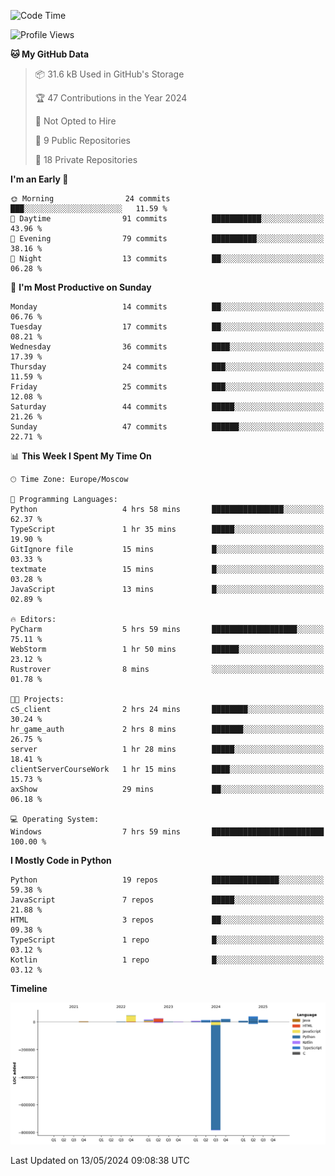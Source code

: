 <!--START_SECTION:waka-->
![Code Time](http://img.shields.io/badge/Code%20Time-324%20hrs%2027%20mins-blue)

![Profile Views](http://img.shields.io/badge/Profile%20Views-0-blue)

**🐱 My GitHub Data** 

> 📦 31.6 kB Used in GitHub's Storage 
 > 
> 🏆 47 Contributions in the Year 2024
 > 
> 🚫 Not Opted to Hire
 > 
> 📜 9 Public Repositories 
 > 
> 🔑 18 Private Repositories 
 > 
**I'm an Early 🐤** 

```text
🌞 Morning                24 commits          ███░░░░░░░░░░░░░░░░░░░░░░   11.59 % 
🌆 Daytime                91 commits          ███████████░░░░░░░░░░░░░░   43.96 % 
🌃 Evening                79 commits          ██████████░░░░░░░░░░░░░░░   38.16 % 
🌙 Night                  13 commits          ██░░░░░░░░░░░░░░░░░░░░░░░   06.28 % 
```
📅 **I'm Most Productive on Sunday** 

```text
Monday                   14 commits          ██░░░░░░░░░░░░░░░░░░░░░░░   06.76 % 
Tuesday                  17 commits          ██░░░░░░░░░░░░░░░░░░░░░░░   08.21 % 
Wednesday                36 commits          ████░░░░░░░░░░░░░░░░░░░░░   17.39 % 
Thursday                 24 commits          ███░░░░░░░░░░░░░░░░░░░░░░   11.59 % 
Friday                   25 commits          ███░░░░░░░░░░░░░░░░░░░░░░   12.08 % 
Saturday                 44 commits          █████░░░░░░░░░░░░░░░░░░░░   21.26 % 
Sunday                   47 commits          ██████░░░░░░░░░░░░░░░░░░░   22.71 % 
```


📊 **This Week I Spent My Time On** 

```text
🕑︎ Time Zone: Europe/Moscow

💬 Programming Languages: 
Python                   4 hrs 58 mins       ████████████████░░░░░░░░░   62.37 % 
TypeScript               1 hr 35 mins        █████░░░░░░░░░░░░░░░░░░░░   19.90 % 
GitIgnore file           15 mins             █░░░░░░░░░░░░░░░░░░░░░░░░   03.33 % 
textmate                 15 mins             █░░░░░░░░░░░░░░░░░░░░░░░░   03.28 % 
JavaScript               13 mins             █░░░░░░░░░░░░░░░░░░░░░░░░   02.89 % 

🔥 Editors: 
PyCharm                  5 hrs 59 mins       ███████████████████░░░░░░   75.11 % 
WebStorm                 1 hr 50 mins        ██████░░░░░░░░░░░░░░░░░░░   23.12 % 
Rustrover                8 mins              ░░░░░░░░░░░░░░░░░░░░░░░░░   01.78 % 

🐱‍💻 Projects: 
cS_client                2 hrs 24 mins       ████████░░░░░░░░░░░░░░░░░   30.24 % 
hr_game_auth             2 hrs 8 mins        ███████░░░░░░░░░░░░░░░░░░   26.75 % 
server                   1 hr 28 mins        █████░░░░░░░░░░░░░░░░░░░░   18.41 % 
clientServerCourseWork   1 hr 15 mins        ████░░░░░░░░░░░░░░░░░░░░░   15.73 % 
axShow                   29 mins             ██░░░░░░░░░░░░░░░░░░░░░░░   06.18 % 

💻 Operating System: 
Windows                  7 hrs 59 mins       █████████████████████████   100.00 % 
```

**I Mostly Code in Python** 

```text
Python                   19 repos            ███████████████░░░░░░░░░░   59.38 % 
JavaScript               7 repos             █████░░░░░░░░░░░░░░░░░░░░   21.88 % 
HTML                     3 repos             ██░░░░░░░░░░░░░░░░░░░░░░░   09.38 % 
TypeScript               1 repo              █░░░░░░░░░░░░░░░░░░░░░░░░   03.12 % 
Kotlin                   1 repo              █░░░░░░░░░░░░░░░░░░░░░░░░   03.12 % 
```



**Timeline**

![Lines of Code chart](https://raw.githubusercontent.com/adlemx/adlemx/main/assets/bar_graph.png)


 Last Updated on 13/05/2024 09:08:38 UTC
<!--END_SECTION:waka-->
